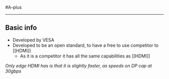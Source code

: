#A-plus 

---
## Basic info
- Developed by VESA
- Developed to be an open standard, to have a free to use competitor to [[HDMI]]
	- As it is a competitor it has all the same capabilities as [[HDMI]]

*Only edge HDMI has is that it is slightly faster, as speeds on DP cap at 30gbps*
